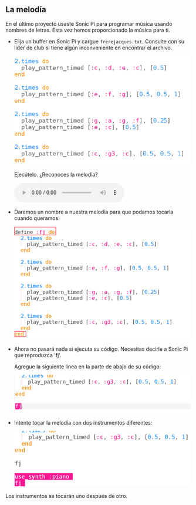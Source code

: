 ## La melodía

En el último proyecto usaste Sonic Pi para programar música usando nombres de letras. Esta vez hemos proporcionado la música para ti.

+ Elija un buffer en Sonic Pi y cargue `frerejacques.txt`. Consulte con su líder de club si tiene algún inconveniente en encontrar el archivo.
    
    ![captura de pantalla](images/round-starter.png)
    
    Ejecútelo. ¿Reconoces la melodía?
    
    <div id="audio-preview" class="pdf-hidden">
    <audio controls preload> 
     <source src="resources/frerejacques1.mp3" type="audio/mpeg"> Tu navegador no tiene soporte para el elemento de <code>audio</code>. 
    </audio>
    </div>
+ Daremos un nombre a nuestra melodía para que podamos tocarla cuando queramos.
    
    ![captura de pantalla](images/round-define.png)

+ Ahora no pasará nada si ejecuta su código. Necesitas decirle a Sonic Pi que reproduzca 'fj'.
    
    Agregue la siguiente línea en la parte de abajo de su código:
    
    ![captura de pantalla](images/round-part1.png)

+ Intente tocar la melodía con dos instrumentos diferentes:
    
    ![captura de pantalla](images/round-part2.png)

Los instrumentos se tocarán uno después de otro.